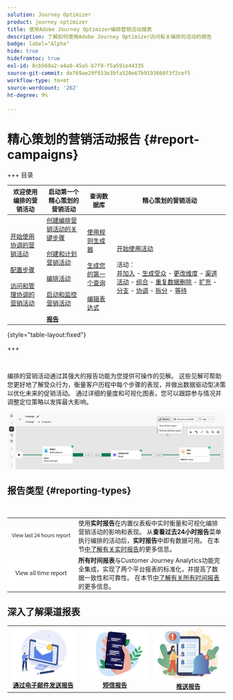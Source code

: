 ```yaml
---
solution: Journey Optimizer
product: journey optimizer
title: 使用Adobe Journey Optimizer编排营销活动报表
description: 了解如何使用Adobe Journey Optimizer访问有关编排的活动的报告
badge: label="Alpha"
hide: true
hidefromtoc: true
exl-id: 8cb569a2-a4a0-45a5-b7f9-f5a591e44335
source-git-commit: de769ae29f933e3bfa520e67b9193666f3f2cef5
workflow-type: tm+mt
source-wordcount: '262'
ht-degree: 9%

---
```


# 精心策划的营销活动报告 {#report-campaigns}

+++ 目录

| 欢迎使用编排的营销活动 | 启动第一个精心策划的营销活动 | 查询数据库 | 精心策划的营销活动 |
|---|---|---|---|
| [开始使用协调的营销活动](gs-orchestrated-campaigns.md)<br/><br/>[配置步骤](configuration-steps.md)<br/><br/>[访问和管理协调的营销活动](access-manage-orchestrated-campaigns.md) | [创建编排营销活动的关键步骤](gs-campaign-creation.md)<br/><br/>[创建和计划营销活动](create-orchestrated-campaign.md)<br/><br/>[编排活动](orchestrate-activities.md)<br/><br/>[启动和监控营销活动](start-monitor-campaigns.md)<br/><br/><b>[报告](reporting-campaigns.md)</b> | [使用规则生成器](orchestrated-rule-builder.md)<br/><br/>[生成您的第一个查询](build-query.md)<br/><br/>[编辑表达式](edit-expressions.md) | [开始使用活动](activities/about-activities.md)<br/><br/>活动：<br/>[并加入](activities/and-join.md) - [生成受众](activities/build-audience.md) - [更改维度](activities/change-dimension.md) - [渠道活动](activities/channels.md) - [组合](activities/combine.md) - [重复数据删除](activities/deduplication.md) - [扩充](activities/enrichment.md) - [分支](activities/fork.md) - [协调](activities/reconciliation.md) - [拆分](activities/split.md) - [等待](activities/wait.md) |

{style="table-layout:fixed"}

+++

<br/>

编排的营销活动通过其强大的报告功能为您提供可操作的见解。 这些见解可帮助您更好地了解受众行为，衡量客户历程中每个步骤的表现，并做出数据驱动型决策以优化未来的促销活动。 通过详细的量度和可视化图表，您可以跟踪参与情况并调整定位策略以发挥最大影响。

![](assets/report-orchestrated.png)

## 报告类型 {#reporting-types}

<table style="table-layout:auto; width: 100%; border-collapse: collapse;">
  <tbody>
    <tr>
      <td><a href="../reports/live-report.md"><img alt="实时报告" src="assets/last-24hours.png"></a></td>
      <td>
        使用<b>实时报告</b>在内置仪表板中实时衡量和可视化编排营销活动的影响和表现。 从<b>查看过去24小时报告</b>菜单执行编排的活动后，<b>实时报告</b>中即有数据可用。 在本节<a href="../reports/live-report.md">中了解有关实时报告</a>的更多信息。
      </td>
        </br>
    </tr>
    <tr style="background-color: #FFFFFF;">
      <td><a href="../reports/report-gs-cja.md"><img alt="全时段报告" src="assets/all-time-report.png"></a></td>
      <td>
        <b>所有时间报表</b>与Customer Journey Analytics功能完全集成，实现了两个平台报表的标准化，并提高了数据一致性和可靠性。 在本节<a href="../reports/report-gs-cja.md">中了解有关所有时间报表</a>的更多信息。
      </td>
    </tr>
  </tbody>
</table>

## 深入了解渠道报表

<table style="table-layout:fixed"><tr style="border: 0; text-align: center;" >
<td><a href="../reports/campaign-global-report-cja-email.md"><img alt="电子邮件" src="../channels/assets/do-not-localize/email.png"></a><br/><a href="../reports/campaign-global-report-cja-email.md"><strong>通过电子邮件发送报告</strong></a></td>
<td><a href="../reports/campaign-global-report-cja-sms.md"><img alt="短信" src="../channels/assets/do-not-localize/sms.png"></a><br/><a href="../reports/campaign-global-report-cja-sms.md"><strong>短信报告</strong></a></td>
<td><a href="../reports/campaign-global-report-cja-push.md"><img alt="推送" src="../channels/assets/do-not-localize/push.png"></a><a href="../reports/campaign-global-report-cja-push.md"><strong>推送报告</strong></a></td>
</tr></table>

